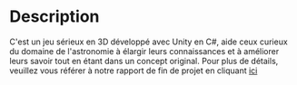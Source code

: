 # Description 
C'est un jeu sérieux en 3D développé avec Unity en C#, aide ceux curieux du domaine de l'astronomie à élargir leurs connaissances et à améliorer leurs savoir tout en étant dans un concept original.
Pour plus de détails, veuillez vous référer à notre rapport de fin de projet en cliquant [ici](/Rapport_Projet_Curious_Astro.pdf)
